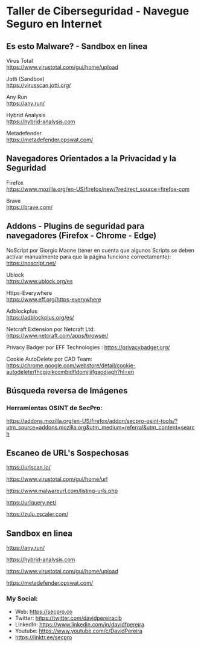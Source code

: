 # Taller de Ciberseguridad - Navegue Seguro en Internet

## Es esto Malware?  -  Sandbox en linea

Virus Total  
https://www.virustotal.com/gui/home/upload

Jotti (Sandbox)  
https://virusscan.jotti.org/

Any Run  
https://any.run/

Hybrid Analysis  
https://hybrid-analysis.com

Metadefender  
https://metadefender.opswat.com/

## Navegadores Orientados a la Privacidad y la Seguridad 

Firefox  
https://www.mozilla.org/en-US/firefox/new/?redirect_source=firefox-com

Brave  
https://brave.com/

## Addons - Plugins de seguridad para navegadores (Firefox - Chrome - Edge)

NoScript por Giorgio Maone (tener en cuenta que algunos Scripts se deben activar manualmente para que la página funcione correctamente):  
https://noscript.net/

Ublock  
https://www.ublock.org/es

Https-Everywhere  
https://www.eff.org/https-everywhere

Adblockplus  
https://adblockplus.org/es/

Netcraft Extension por Netcraft Ltd:   
https://www.netcraft.com/apps/browser/





Privacy Badger por EFF Technologies :
https://privacybadger.org/

Cookie AutoDelete por CAD Team: 
https://chrome.google.com/webstore/detail/cookie-autodelete/fhcgjolkccmbidfldomjliifgaodjagh?hl=en

## Búsqueda reversa de Imágenes

### Herramientas OSINT de SecPro:

https://addons.mozilla.org/en-US/firefox/addon/secpro-osint-tools/?utm_source=addons.mozilla.org&utm_medium=referral&utm_content=search



## Escaneo de URL's Sospechosas

https://urlscan.io/

https://www.virustotal.com/gui/home/url

https://www.malwareurl.com/listing-urls.php

https://urlquery.net/

https://zulu.zscaler.com/


## Sandbox en linea

https://any.run/

https://hybrid-analysis.com

https://www.virustotal.com/gui/home/upload

https://metadefender.opswat.com/



### My Social:
  - Web: https://secpro.co
  - Twitter: https://twitter.com/davidpereiracib
  - LinkedIn: https://www.linkedin.com/in/davidfpereira
  - Youtube: https://www.youtube.com/c/DavidPereira
  - https://linktr.ee/secpro

